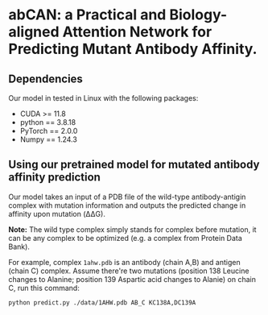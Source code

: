# abCAN: a Practical and Biology-aligned Attention Network for Predicting Mutant Antibody Affinity.

## Dependencies
Our model in tested in Linux with the following packages:
- CUDA >= 11.8
- python == 3.8.18
- PyTorch == 2.0.0
- Numpy == 1.24.3
  
## Using our pretrained model for mutated antibody affinity prediction
Our model takes an input of a PDB file of the wild-type antibody-antigin complex with mutation information and outputs the predicted change in affinity upon mutation (ΔΔG).

**Note:** The wild type complex simply stands for complex before mutation, it can be any complex to be optimized (e.g. a complex from Protein Data Bank).

For example, complex `1ahw.pdb` is an antibody (chain A,B) and antigen (chain C) complex. Assume there're two mutations (position 138 Leucine changes to Alanine; position 139 Aspartic acid changes to Alanie) on chain C, run this command:
```
python predict.py ./data/1AHW.pdb AB_C KC138A,DC139A
